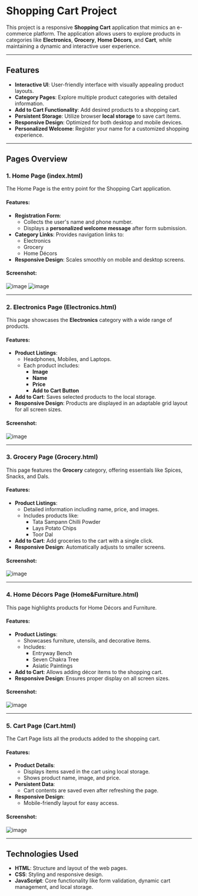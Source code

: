 # Shopping Cart Project

This project is a responsive **Shopping Cart** application that mimics an e-commerce platform. The application allows users to explore products in categories like **Electronics**, **Grocery**, **Home Décors**, and **Cart**, while maintaining a dynamic and interactive user experience. 

---

## Features

- **Interactive UI**: User-friendly interface with visually appealing product layouts.
- **Category Pages**: Explore multiple product categories with detailed information.
- **Add to Cart Functionality**: Add desired products to a shopping cart.
- **Persistent Storage**: Utilize browser **local storage** to save cart items.
- **Responsive Design**: Optimized for both desktop and mobile devices.
- **Personalized Welcome**: Register your name for a customized shopping experience.


---

## Pages Overview

### **1. Home Page (index.html)**
The Home Page is the entry point for the Shopping Cart application.

#### Features:
- **Registration Form**: 
  - Collects the user's name and phone number.
  - Displays a **personalized welcome message** after form submission.
- **Category Links**: Provides navigation links to:
  - Electronics
  - Grocery
  - Home Décors
- **Responsive Design**: Scales smoothly on mobile and desktop screens.

#### Screenshot:
![image](https://github.com/user-attachments/assets/291b88d1-903c-4094-ade7-2382213ac263)
![image](https://github.com/user-attachments/assets/53769aaf-c19e-49fd-ba1e-99b8c4d3a94f)


---

### **2. Electronics Page (Electronics.html)**

This page showcases the **Electronics** category with a wide range of products.

#### Features:
- **Product Listings**:
  - Headphones, Mobiles, and Laptops.
  - Each product includes:
    - **Image**
    - **Name**
    - **Price**
    - **Add to Cart Button**
- **Add to Cart**: Saves selected products to the local storage.
- **Responsive Design**: Products are displayed in an adaptable grid layout for all screen sizes.

#### Screenshot:
![image](https://github.com/user-attachments/assets/56e985e4-a2d1-48d8-8989-f735309af731)

---

### **3. Grocery Page (Grocery.html)**

This page features the **Grocery** category, offering essentials like Spices, Snacks, and Dals.

#### Features:
- **Product Listings**:
  - Detailed information including name, price, and images.
  - Includes products like:
    - Tata Sampann Chilli Powder
    - Lays Potato Chips
    - Toor Dal
- **Add to Cart**: Add groceries to the cart with a single click.
- **Responsive Design**: Automatically adjusts to smaller screens.

#### Screenshot:
![image](https://github.com/user-attachments/assets/9de31b65-3b0a-4774-8cc5-3a31b272aff3)

---

### **4. Home Décors Page (Home&Furniture.html)**

This page highlights products for Home Décors and Furniture.

#### Features:
- **Product Listings**:
  - Showcases furniture, utensils, and decorative items.
  - Includes:
    - Entryway Bench
    - Seven Chakra Tree
    - Asiatic Paintings
- **Add to Cart**: Allows adding décor items to the shopping cart.
- **Responsive Design**: Ensures proper display on all screen sizes.

#### Screenshot:
![image](https://github.com/user-attachments/assets/19358656-5d1a-4392-a2b5-1de2a68b387f)


---

### **5. Cart Page (Cart.html)**

The Cart Page lists all the products added to the shopping cart.

#### Features:
- **Product Details**:
  - Displays items saved in the cart using local storage.
  - Shows product name, image, and price.
- **Persistent Data**:
  - Cart contents are saved even after refreshing the page.
- **Responsive Design**:
  - Mobile-friendly layout for easy access.

#### Screenshot:
![image](https://github.com/user-attachments/assets/c903058e-bc16-42dd-b2c0-9228e3c56e55)


---

## Technologies Used

- **HTML**: Structure and layout of the web pages.
- **CSS**: Styling and responsive design.
- **JavaScript**: Core functionality like form validation, dynamic cart management, and local storage.



